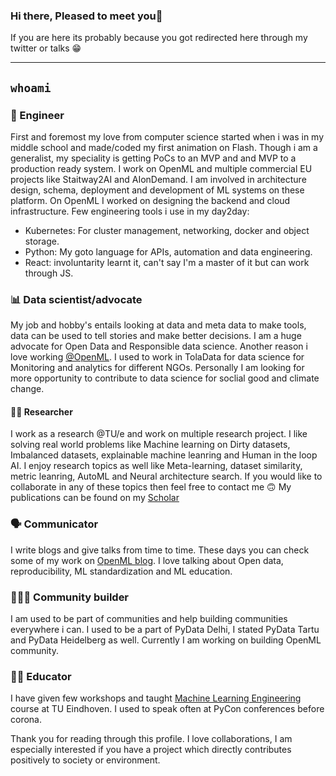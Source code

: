 ### Hi there, Pleased to meet you👋

If you are here its probably because you got redirected here through my twitter or talks :grin:

*******

## `whoami`
### :rocket: Engineer

First and foremost my love from computer science started when i was in my middle school and made/coded my first animation on Flash. Though i am a generalist, my speciality is getting PoCs to an MVP and and MVP to a production ready system. 
I work on OpenML and multiple commercial EU projects like Staitway2AI and AIonDemand. I am involved in architecture design, schema, deployment and development of ML systems on these platform. 
On OpenML I worked on designing the backend and cloud infrastructure. 
Few engineering tools i use in my day2day:
- Kubernetes: For cluster management, networking, docker and object storage.
- Python: My goto language for APIs, automation and data engineering.
- React: involuntarity learnt it, can't say I'm a master of it but can work through JS.



### 📊 Data scientist/advocate

My job and hobby's entails looking at data and meta data to make tools, data can be used to tell stories and make better decisions. I am a huge advocate for Open Data and Responsible data science. Another reason i love working [@OpenML](https://openml.org). I used to work in TolaData for data science for Monitoring and analytics for different NGOs. Personally I am looking for more opportunity to contribute to data science for soclial good and climate change.

#### :man_scientist: Researcher

I work as a research @TU/e and work on multiple research project. I like solving real world problems like Machine learning on Dirty datasets, Imbalanced datasets, explainable machine leanring and Human in the loop AI. I enjoy research topics as well like Meta-learning, dataset similarity, metric leanring, AutoML and Neural architecture search. If you would like to collaborate in any of these topics then feel free to contact me 🙃
My publications can be found on my [Scholar](https://scholar.google.com/citations?user=AGBlKsAAAAAJ&hl=en)

### 🗣 Communicator

I write blogs and give talks from time to time. These days you can check some of my work on [OpenML blog](https://blog.openml.org/). I love talking about Open data, reproducibility, ML standardization and ML education. 

### 🧑‍🤝‍🧑 Community builder

I am used to be part of communities and help building communities everywhere i can. I used to be a part of PyData Delhi, I stated PyData Tartu and PyData Heidelberg as well. Currently I am working on building OpenML community. 

### 👨‍🏫 Educator

I have given few workshops and taught [Machine Learning Engineering](https://ml-course.github.io/master/intro.html) course at TU Eindhoven. I used to speak often at PyCon conferences before corona. 

Thank you for reading through this profile. I love collaborations, I am especially interested if you have a project which directly contributes positively to society or environment. 





<!--
**prabhant/prabhant** is a ✨ _special_ ✨ repository because its `README.md` (this file) appears on your GitHub profile.

Here are some ideas to get you started:

- 🔭 I’m currently working on ...
- 🌱 I’m currently learning ...
- 👯 I’m looking to collaborate on ...
- 🤔 I’m looking for help with ...
- 💬 Ask me about ...
- 📫 How to reach me: ...
- 😄 Pronouns: ...
- ⚡ Fun fact: ...
-->
